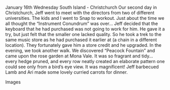 January 16th Wednesday
South Island - Christchurch
Our second day in Christchurch, Jeff went to meet with the directors from two of different
universities. The kids and I went to Snap to workout. Just about the time we all thought the
“Instrument Conundrum” was over… Jeff decided that the keyboard that he had purchased
was not going to work for him. He gave it a try, but just felt that the smaller one lacked quality.
So he took a trek to the same music store as he had purchased it earlier at (a chain in a
different location). They fortunately gave him a store credit and he upgraded.
In the evening, we took another walk. We discovered “Peacock Fountain” and came upon
the rose garden at Mona Vale. It was so fragrant and tidy… every hedge pruned, and every
row neatly created an elaborate pattern one could see only from a bird’s eye view. It was
magnificent! Jeff barbecued Lamb and Ari made some lovely curried carrots for dinner.

Images

